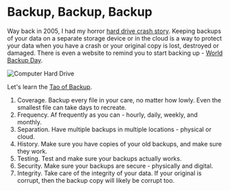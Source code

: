 # Backup, Backup, Backup

Way back in 2005, I had my horror [hard drive crash story](/2005/thou-shall-back-up-everyday/). Keeping backups of your data on a separate storage device or in the cloud is a way to protect your data when you have a crash or your original copy is lost, destroyed or damaged. There is even a website to remind you to start backing up - [World Backup Day](http://www.worldbackupday.com/en/).

<img class="medium" src="https://cdn.oinam.com/img/computer/hard-drive.jpg" alt="Computer Hard Drive" loading="lazy">

Let's learn the [Tao of Backup](http://taobackup.com).

1. Coverage. Backup every file in your care, no matter how lowly. Even the smallest file can take days to recreate.
2. Frequency. Af frequently as you can - hourly, daily, weekly, and monthly.
3. Separation. Have multiple backups in multiple locations - physical or cloud.
4. History. Make sure you have copies of your old backups, and make sure they work.
5. Testing. Test and make sure your backups actually works.
6. Security. Make sure your backups are secure - physically and digital.
7. Integrity. Take care of the integrity of your data. If your original is corrupt, then the backup copy will likely be corrupt too.
